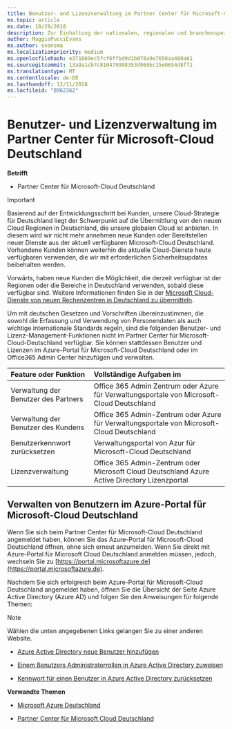 ```yaml
---
title: Benutzer- und Lizenzverwaltung im Partner Center für Microsoft-Cloud Deutschland | Partner Center für Microsoft-Cloud Deutschland
ms.topic: article
ms.date: 10/29/2018
description: Zur Einhaltung der nationalen, regionalen und branchenspezifischen Anforderungen, die für die Erfassung und Verwendung von Personendaten gelten, sind Benutzerverwaltungsfunktionen nicht im Partner Center für Microsoft-Cloud Deutschland verfügbar. Stattdessen können Sie Benutzer im Azure-Portal für Microsoft-Cloud Deutschland hinzufügen und verwalten.
author: MaggiePucciEvans
ms.author: evansma
ms.localizationpriority: medium
ms.openlocfilehash: e371869ec5fcf6ffbd9d1b078a9e7658aa480a61
ms.sourcegitcommit: 13a9a1cb7c810479998353d969bc15e0654d8ff1
ms.translationtype: MT
ms.contentlocale: de-DE
ms.lasthandoff: 12/11/2018
ms.locfileid: "8962362"
---
```

# <a name="user-and-license-management-in-partner-center-for-microsoft-cloud-germany"></a>Benutzer- und Lizenzverwaltung im Partner Center für Microsoft-Cloud Deutschland

**Betrifft**

-  Partner Center für Microsoft-Cloud Deutschland

> [!IMPORTANT]
> Basierend auf der Entwicklungsschritt bei Kunden, unsere Cloud-Strategie für Deutschland liegt der Schwerpunkt auf die Übermittlung von den neuen Cloud Regionen in Deutschland, die unsere globalen Cloud ist anbieten. In diesem wird wir nicht mehr annehmen neue Kunden oder Bereitstellen neuer Dienste aus der aktuell verfügbaren Microsoft-Cloud Deutschland. Vorhandene Kunden können weiterhin die aktuelle Cloud-Dienste heute verfügbaren verwenden, die wir mit erforderlichen Sicherheitsupdates beibehalten werden.
>  
> Vorwärts, haben neue Kunden die Möglichkeit, die derzeit verfügbar ist der Regionen oder die Bereiche in Deutschland verwenden, sobald diese verfügbar sind. Weitere Informationen finden Sie in der [Microsoft Cloud-Dienste von neuen Rechenzentren in Deutschland zu übermitteln](https://news.microsoft.com/europe/2018/08/31/microsoft-to-deliver-cloud-services-from-new-datacentres-in-germany-in-2019-to-meet-evolving-customer-needs/).

Um mit deutschen Gesetzen und Vorschriften übereinzustimmen, die sowohl die Erfassung und Verwendung von Personendaten als auch wichtige internationale Standards regeln, sind die folgenden Benutzer- und Lizenz-Management-Funktionen nicht im Partner Center für Microsoft-Cloud-Deutschland verfügbar. Sie können stattdessen Benutzer und Lizenzen im Azure-Portal für Microsoft-Cloud Deutschland oder im Office365 Admin Center hinzufügen und verwalten.

Feature oder Funktion | Vollständige Aufgaben im
:--- | :---
Verwaltung der Benutzer des Partners | Office 365 Admin Zentrum oder Azure für Verwaltungsportale von Microsoft-Cloud Deutschland
Verwaltung der Benutzer des Kundens | Office 365 Admin-Zentrum oder Azure für Verwaltungsportale von Microsoft-Cloud Deutschland
Benutzerkennwort zurücksetzen | Verwaltungsportal von Azur für Microsoft-Cloud Deutschland
Lizenzverwaltung | Office 365 Admin-Zentrum oder Microsoft Cloud Deutschland Azure Active Directory Lizenzportal

## <a name="how-to-manage-users-in-the-azure-portal-for-microsoft-cloud-germany"></a>Verwalten von Benutzern im Azure-Portal für Microsoft-Cloud Deutschland 

Wenn Sie sich beim Partner Center für Microsoft-Cloud Deutschland angemeldet haben, können Sie das Azure-Portal für Microsoft-Cloud Deutschland öffnen, ohne sich erneut anzumelden. Wenn Sie direkt mit Azure-Portal für Microsoft Cloud Deutschland anmelden müssen, jedoch, wechseln Sie zu [https://portal.microsoftazure.de](https://portal.microsoftazure.de). 

Nachdem Sie sich erfolgreich beim Azure-Portal für Microsoft-Cloud Deutschland angemeldet haben, öffnen Sie die Übersicht der Seite Azure Active Directory (Azure AD) und folgen Sie den Anweisungen für folgende Themen:

> [!NOTE]  
> Wählen die unten angegebenen Links gelangen Sie zu einer anderen Website. 

-  [Azure Active Directory neue Benutzer hinzufügen](https://docs.microsoft.com/azure/active-directory/active-directory-users-create-azure-portal)

-  [Einem Benutzers Administratorrollen in Azure Active Directory zuweisen](https://docs.microsoft.com/azure/active-directory/active-directory-users-assign-role-azure-portal)

-  [Kennwort für einen Benutzer in Azure Active Directory zurücksetzen](https://docs.microsoft.com/azure/active-directory/active-directory-users-reset-password-azure-portal)

**Verwandte Themen**

-  [Microsoft Azure Deutschland](https://azure.microsoft.com/en-us/global-infrastructure/germany/)

-  [Partner Center für Microsoft Cloud Deutschland](partner-center-for-microsoft-cloud-germany.md)


